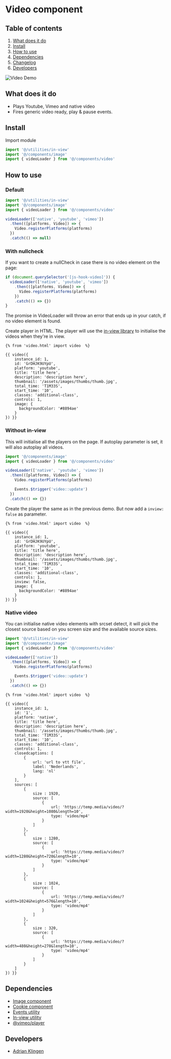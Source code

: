# Video component

## Table of contents

1. [What does it do](#markdown-header-what-does-it-do)
2. [Install](#markdown-header-install)
3. [How to use](#markdown-header-how-to-use)
4. [Dependencies](#markdown-header-dependencies)
5. [Changelog](#markdown-header-changelog)
6. [Developers](#markdown-header-developers)

![Video Demo](https://media.giphy.com/media/7AaqrqQUPys39wn1CN/giphy.gif)

## What does it do

- Plays Youtube, Vimeo and native video
- Fires generic video ready, play & pause events.

## Install

Import module

```javascript
import '@/utilities/in-view'
import '@/components/image'
import { videoLoader } from '@/components/video'
```

## How to use

### Default

```javascript
import '@/utilities/in-view'
import '@/components/image'
import { videoLoader } from '@/components/video'

videoLoader(['native', 'youtube', 'vimeo'])
  .then(([platforms, Video]) => {
    Video.registerPlatforms(platforms)
  })
  .catch(() => null)
```

### With nullcheck

If you want to create a nullCheck in case there is no video element on the page:

```javascript
if (document.querySelector('[js-hook-video]')) {
  videoLoader(['native', 'youtube', 'vimeo'])
    .then(([platforms, Video]) => {
      Video.registerPlatforms(platforms)
    })
    .catch(() => {})
}
```

The promise in VideoLoader will throw an error that ends up in your catch, if no video element is found.

Create player in HTML. The player will use the [in-view library](/utilities/in-view/) to initialise the videos when they're in view.

```htmlmixed
{% from 'video.html' import video  %}

{{ video({
    instance_id: 1,
    id: 'GrDHJK9UYpU',
    platform: 'youtube',
    title: 'title here',
    description: 'description here',
    thumbnail: '/assets/images/thumbs/thumb.jpg',
    total_time: 'T1M33S',
    start_time: '10',
    classes: 'additional-class',
    controls: 1,
    image: {
      backgroundColor: '#8894ae'
    }
}) }}
```

### Without in-view

This will initialise all the players on the page. If autoplay parameter is set, it will also autoplay all videos.

```javascript
import '@/components/image'
import { videoLoader } from '@/components/video'

videoLoader(['native', 'youtube', 'vimeo'])
  .then(([platforms, Video]) => {
    Video.registerPlatforms(platforms)

    Events.$trigger('video::update')
  })
  .catch(() => {})
```

Create the player the same as in the previous demo. But now add a `inview: false` as parameter.

```htmlmixed
{% from 'video.html' import video  %}

{{ video({
    instance_id: 1,
    id: 'GrDHJK9UYpU',
    platform: 'youtube',
    title: 'title here',
    description: 'description here',
    thumbnail: '/assets/images/thumbs/thumb.jpg',
    total_time: 'T1M33S',
    start_time: '10',
    classes: 'additional-class',
    controls: 1,
    inview: false,
    image: {
      backgroundColor: '#8894ae'
    }
}) }}
```

### Native video

You can initialise native video elements with srcset detect, it will pick the closest source based on you screen size and the available source sizes.

```javascript
import '@/utilities/in-view'
import '@/components/image'
import { videoLoader } from '@/components/video'

videoLoader(['native'])
  .then(([platforms, Video]) => {
    Video.registerPlatforms(platforms)

    Events.$trigger('video::update')
  })
  .catch(() => {})
```

```htmlmixed
{% from 'video.html' import video  %}

{{ video({
    instance_id: 1,
    id: '1',
    platform: 'native',
    title: 'title here',
    description: 'description here',
    thumbnail: '/assets/images/thumbs/thumb.jpg',
    total_time: 'T1M33S',
    start_time: '10',
    classes: 'additional-class',
    controls: 1,
    closedcaptions: [
        {
            url: 'url to vtt file',
            label: 'Nederlands',
            lang: 'nl'
        }
    ],
    sources: [
        {
            size : 1920,
            source: [
                {
                    url: 'https://temp.media/video/?width=1920&height=1080&length=10',
                    type: 'video/mp4'
                }
            ]
        },
        {
            size : 1280,
            source: [
                {
                    url: 'https://temp.media/video/?width=1280&height=720&length=10',
                    type: 'video/mp4'
                }
            ]
        },
        {
            size : 1024,
            source: [
                {
                    url: 'https://temp.media/video/?width=1024&height=576&length=10',
                    type: 'video/mp4'
                }
            ]
        },
        {
            size : 320,
            source: [
                {
                    url: 'https://temp.media/video/?width=480&height=270&length=10',
                    type: 'video/mp4'
                }
            ]
        }
    ]
}) }}
```

## Dependencies

- [Image component](/components/image/)
- [Cookie component](/components/cookies/)
- [Events utility](/utilities/events/)
- [In-view utility](/utilities/in-view/)
- [@vimeo/player](https://www.npmjs.com/package/@vimeo/player)

## Developers

- [Adrian Klingen](mailto:adrian.klingen@deptagency.com)
